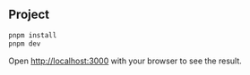 ## Project

```bash
pnpm install
pnpm dev
```

Open [http://localhost:3000](http://localhost:3000) with your browser to see the result.
